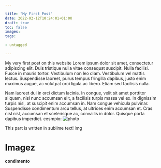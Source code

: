 ```yaml
---

title: "My First Post"
date: 2022-02-12T10:24:01+01:00
draft: true
toc: false
images:
tags:

- untagged

---
```


My very first post on this website
Lorem ipsum dolor sit amet, consectetur adipiscing elit. Duis tristique nulla vitae consequat suscipit. Nulla facilisi. Fusce in mauris tortor. Vestibulum non leo diam. Vestibulum vel mattis lectus. Suspendisse laoreet, purus tempus fringilla dapibus, justo enim maximus augue, ac volutpat orci ligula ac libero. Etiam sed facilisis nulla.

Nam laoreet dui in orci dictum lacinia. In congue, velit sit amet porttitor aliquam, nisl nunc accumsan elit, a facilisis turpis massa vel ex. In dignissim turpis nisl, at suscipit enim accumsan in. Nam congue vehicula pulvinar. Suspendisse condimentum arcu tellus, at ultrices enim accumsan et. Cras nisl nisl, accumsan et scelerisque ac, convallis in dolor. Quisque porta dapibus imperdiet.
eesmpio:
![photo](https://picsum.photos/id/235/200/300)

This part is written in sublime text!
img

# Imagez

**condimento**
